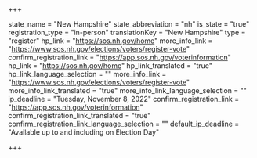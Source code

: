 +++

state_name = "New Hampshire"
state_abbreviation = "nh"
is_state = "true"
registration_type = "in-person"
translationKey = "New Hampshire"
type = "register"
hp_link = "https://sos.nh.gov/home"
more_info_link = "https://www.sos.nh.gov/elections/voters/register-vote"
confirm_registration_link = "https://app.sos.nh.gov/voterinformation"
hp_link = "https://sos.nh.gov/home"
hp_link_translated = "true"
hp_link_language_selection = ""
more_info_link = "https://www.sos.nh.gov/elections/voters/register-vote"
more_info_link_translated = "true"
more_info_link_language_selection = ""
ip_deadline = "Tuesday, November 8, 2022"
confirm_registration_link = "https://app.sos.nh.gov/voterinformation"
confirm_registration_link_translated = "true"
confirm_registration_link_language_selection = ""
default_ip_deadline = "Available up to and including on Election Day"

+++